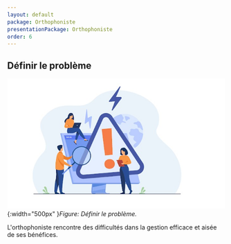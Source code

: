 ```yaml
---
layout: default
package: Orthophoniste
presentationPackage: Orthophoniste
order: 6
---
```

 
## Définir le problème

![alt text](./images/Définir-problème.jpg){:width="500px" }*Figure: Définir le problème.*

<!-- note  -->

L'orthophoniste rencontre des difficultés dans la gestion efficace et aisée de ses bénéfices.

<!-- new slide -->